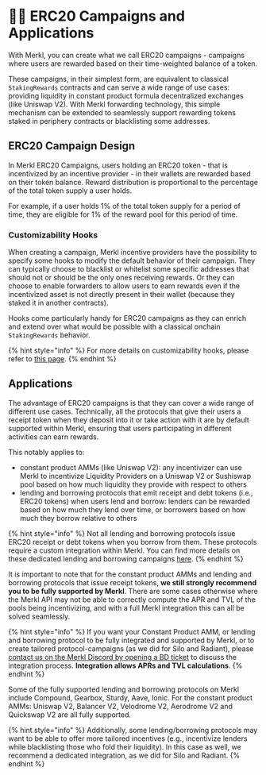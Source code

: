 # 🧑‍🌾 ERC20 Campaigns and Applications

With Merkl, you can create what we call ERC20 campaigns -  campaigns where users are rewarded based on their time-weighted balance of a token.

These campaigns, in their simplest form, are equivalent to classical `StakingRewards` contracts and can serve a wide range of use cases: providing liquidity in constant product formula decentralized exchanges (like Uniswap V2). With Merkl forwarding technology, this simple mechanism can be extended to seamlessly support rewarding tokens staked in periphery contracts or blacklisting some addresses.

## ERC20 Campaign Design

In Merkl ERC20 Campaigns, users holding an ERC20 token - that is incentivized by an incentive provider -  in their wallets are rewarded based on their token balance. Reward distribution is proportional to the percentage of the total token supply a user holds.

For example, if a user holds 1% of the total token supply for a period of time, they are eligible for 1% of the reward pool for this period of time.

### Customizability Hooks

When creating a campaign, Merkl incentive providers have the possibility to specify some hooks to modify the default behavior of their campaign. They can typically choose to blacklist or whitelist some specific addresses that should not or should be the only ones receiving rewards. Or they can choose to enable forwarders to allow users to earn rewards even if the incentivized asset is not directly present in their wallet (because they staked it in another contracts).

Hooks come particularly handy for ERC20 campaigns as they can enrich and extend over what would be possible with a classical onchain `StakingRewards` behavior.

{% hint style="info" %}
For more details on customizability hooks, please refer to [this page](../hooks/README.md).
{% endhint %}

## Applications

The advantage of ERC20 campaigns is that they can cover a wide range of different use cases. Technically, all the protocols that give their users a receipt token when they deposit into it or take action with it are by default supported within Merkl, ensuring that users participating in different activities can earn rewards.

This notably applies to:

- constant product AMMs (like Uniswap V2): any incentivizer can use Merkl to incentivize Liquidity Providers on a Uniswap V2 or Sushiswap pool based on how much liquidity they provide with respect to others
- lending and borrowing protocols that emit receipt and debt tokens (i.e., ERC20 tokens) when users lend and borrow: lenders can be rewarded based on how much they lend over time, or borrowers based on how much they borrow relative to others

{% hint style="info" %}
Not all lending and borrowing protocols issue ERC20 receipt or debt tokens when you borrow from them. These protocols require a custom integration within Merkl. You can find more details on these dedicated lending and borrowing campaigns [here](./lending-borrowing.md).
{% endhint %}

It is important to note that for the constant product AMMs and lending and borrowing protocols that issue receipt tokens, **we still strongly recommend you to be fully supported by Merkl**.
There are some cases otherwise where the Merkl API may not be able to correctly compute the APR and TVL of the pools being incentivizing, and with a full Merkl integration this can all be solved seamlessly.

{% hint style="info" %}
If you want your Constant Product AMM, or lending and borrowing protocol to be fully integrated and supported by Merkl, or to create tailored protocol-campaigns (as we did for Silo and Radiant), please [contact us on the Merkl Discord by opening a BD ticket](https://discord.com/invite/jnYfrGxDbe) to discuss the integration process. **Integration allows APRs and TVL calculations**.
{% endhint %}

Some of the fully supported lending and borrowing protocols on Merkl include Compound, Gearbox, Sturdy, Aave, Ionic. 
For the constant product AMMs: Uniswap V2, Balancer V2, Velodrome V2, Aerodrome V2 and Quickswap V2 are all fully supported.

{% hint style="info" %}
Additionally, some lending/borrowing protocols may want to be able to offer more tailored incentives (e.g., incentivize lenders while blacklisting those who fold their liquidity). In this case as well, we recommend a dedicated integration, as we did for Silo and Radiant.
{% endhint %}
